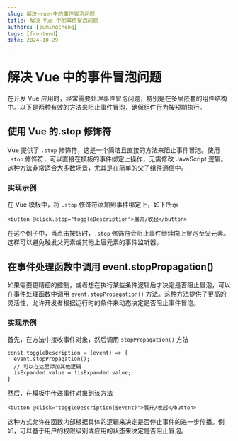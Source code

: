 ```yaml
---
slug: 解决-vue-中的事件冒泡问题
title: 解决 Vue 中的事件冒泡问题
authors: [sumingcheng]
tags: [frontend]
date: 2024-10-29
---
```


# 解决 Vue 中的事件冒泡问题

在开发 Vue 应用时，经常需要处理事件冒泡问题，特别是在多层嵌套的组件结构中。以下是两种有效的方法来阻止事件冒泡，确保组件行为按预期执行。

## 使用 Vue 的.stop 修饰符

Vue 提供了 `.stop` 修饰符，这是一个简洁且直接的方法来阻止事件冒泡。使用 `.stop` 修饰符，可以直接在模板的事件绑定上操作，无需修改 JavaScript 逻辑。这种方法非常适合大多数场景，尤其是在简单的父子组件通信中。

### 实现示例

在 Vue 模板中，将 `.stop` 修饰符添加到事件绑定上，如下所示

```
<button @click.stop="toggleDescription">展开/收起</button>
```

在这个例子中，当点击按钮时，`.stop` 修饰符会阻止事件继续向上冒泡至父元素。这样可以避免触发父元素或其他上层元素的事件监听器。

## 在事件处理函数中调用 event.stopPropagation()

如果需要更精细的控制，或者想在执行某些条件逻辑后才决定是否阻止冒泡，可以在事件处理函数中调用 `event.stopPropagation()` 方法。这种方法提供了更高的灵活性，允许开发者根据运行时的条件来动态决定是否阻止事件冒泡。

### 实现示例

首先，在方法中接收事件对象，然后调用 `stopPropagation()` 方法

```
const toggleDescription = (event) => {
  event.stopPropagation();
  // 可以在这里添加其他逻辑
  isExpanded.value = !isExpanded.value;
}

```

然后，在模板中传递事件对象到该方法

```
<button @click="toggleDescription($event)">展开/收起</button>
```

这种方式允许在函数内部根据具体的逻辑来决定是否停止事件的进一步传播。例如，可以基于用户的权限级别或应用的状态来决定是否阻止冒泡。
